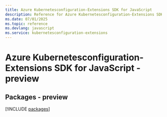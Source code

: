 ```yaml
---
title: Azure Kubernetesconfiguration-Extensions SDK for JavaScript
description: Reference for Azure Kubernetesconfiguration-Extensions SDK for JavaScript
ms.date: 07/01/2025
ms.topic: reference
ms.devlang: javascript
ms.service: kubernetesconfiguration-extensions
---
```

# Azure Kubernetesconfiguration-Extensions SDK for JavaScript - preview
## Packages - preview
[!INCLUDE [packages](kubernetesconfiguration-extensions-index.md)]